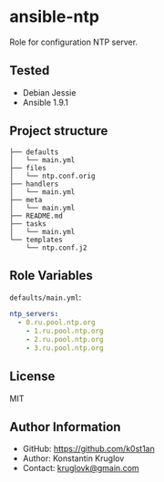 ansible-ntp
===========

Role for configuration NTP server.


Tested
------

  - Debian Jessie
  - Ansible 1.9.1


Project structure
-----------------

    ├── defaults
    │   └── main.yml
    ├── files
    │   └── ntp.conf.orig
    ├── handlers
    │   └── main.yml
    ├── meta
    │   └── main.yml
    ├── README.md
    ├── tasks
    │   └── main.yml
    └── templates
        └── ntp.conf.j2


Role Variables
--------------

`defaults/main.yml`:

```yaml
ntp_servers:
  - 0.ru.pool.ntp.org
	- 1.ru.pool.ntp.org
	- 2.ru.pool.ntp.org
	- 3.ru.pool.ntp.org
```


License
-------

MIT


Author Information
------------------

  - GitHub: https://github.com/k0st1an
  - Author: Konstantin Kruglov
  - Contact: kruglovk@gmain.com
